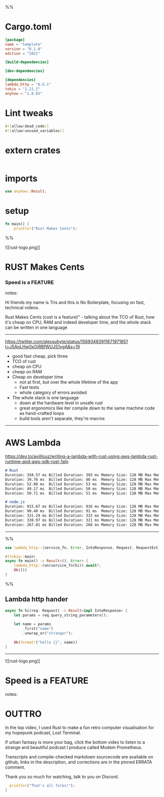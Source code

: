 <style>
:root {--r-code-font: "FiraCode Nerd Font";}
</style>

%%
# Cargo.toml 
```toml
[package]
name = "template"
version = "0.1.0"
edition = "2021"

[build-dependencies]

[dev-dependencies]

[dependencies]
lambda_http = "0.6.1"
tokio = "1.21.1"
anyhow = "1.0.65"
```

# Lint tweaks
```rust
#![allow(dead_code)]
#![allow(unused_variables)]
```

# extern crates

```rust

```

# imports
```rust
use anyhow::Result;
```

# setup

```rust
fn main() {
	println!("Rust Makes Cents");

```
%%

![[rust-logo.png]]

# RUST Makes Cents
### Speed is a FEATURE

notes:

Hi friends my name is Tris and this is No Boilerplate, focusing on fast, technical videos.

Rust Makes Cents (cost is a feature)" - talking about the TCO of Rust, how it's cheap on CPU, RAM and indeed developer time, and the whole stack can be written in one language


---

https://twitter.com/alexxubyte/status/1569348391167197185?t=J5ApLHw0xOjRBfWUJS1vgA&s=19

- good fast cheap, pick three
- TCO of rust
- cheap on CPU
- cheap on RAM
- Cheap on developer time
	- not at first, but over the whole lifetime of the app
	- Fast tests
	- whole category of errors avoided
- The whole stack is one language
	- down at the hardware level in unsafe rust
	- great ergonomics like iter compile down to the same machine code as hand-crafted loops
	- build tools aren't separate, they're macros


---

# AWS Lambda

https://dev.to/aviillouz/writing-a-lambda-with-rust-using-aws-lambda-rust-runtime-and-aws-sdk-rust-1aln

```md
# Rust
Duration: 358.57 ms Billed Duration: 393 ms Memory Size: 128 MB Max Memory Used: 31 MB  Init Duration: 33.60 ms 
Duration: 39.76 ms  Billed Duration: 40 ms  Memory Size: 128 MB Max Memory Used: 31 MB  
Duration: 52.98 ms  Billed Duration: 53 ms  Memory Size: 128 MB Max Memory Used: 31 MB  
Duration: 49.17 ms  Billed Duration: 50 ms  Memory Size: 128 MB Max Memory Used: 31 MB  
Duration: 50.71 ms  Billed Duration: 51 ms  Memory Size: 128 MB Max Memory Used: 31 MB  

# node.js
Duration: 915.67 ms Billed Duration: 916 ms Memory Size: 128 MB Max Memory Used: 81 MB  Init Duration: 236.67 ms
Duration: 90.40 ms  Billed Duration: 91 ms  Memory Size: 128 MB Max Memory Used: 81 MB
Duration: 331.29 ms Billed Duration: 332 ms Memory Size: 128 MB Max Memory Used: 81 MB
Duration: 320.97 ms Billed Duration: 321 ms Memory Size: 128 MB Max Memory Used: 81 MB
Duration: 267.81 ms Billed Duration: 268 ms Memory Size: 128 MB Max Memory Used: 81 MB
```


---

%%
```rust
use lambda_http::{service_fn, Error, IntoResponse, Request, RequestExt};

#[tokio::main]
async fn main() -> Result<(), Error> {
    lambda_http::run(service_fn(hi)).await?;
    Ok(())
}
```
%%

## Lambda http hander

```rust
async fn hi(req: Request) -> Result<impl IntoResponse> {
    let params = req.query_string_parameters();
    
	let name = params
		.first("name")
		.unwrap_or("stranger");
		
    Ok(format!("hello {}", name))
}
```

---


![[rust-logo.png]]

# Speed is a FEATURE


notes:

# OUTTRO

In the top video, I used Rust to make a fun retro computer visualisation for my hopepunk podcast, Lost Terminal.

If urban fantasy is more your bag, click the bottom video to listen to a strange and beautiful podcast I produce called Modem Prometheus.

Transcripts and compile-checked markdown sourcecode are available on github, links in the description, and corrections are in the pinned ERRATA comment.

Thank you so much for watching, talk to you on Discord.

```rust
  println!("That's all folks!");
} 
```
